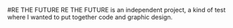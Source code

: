 #RE THE FUTURE 
RE THE FUTURE is an independent project, a kind of test where I wanted to put together code and graphic design.

 

